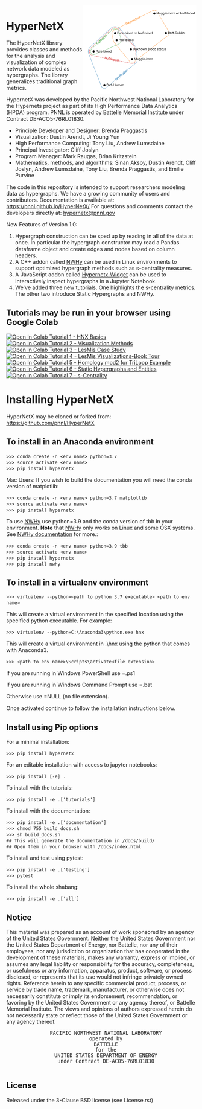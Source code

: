 <img src="docs/source/images/harrypotter_basic_hyp.png" align="right" width="300pt">

HyperNetX
=========

The HyperNetX library provides classes and methods for the analysis
and visualization of complex network data modeled as hypergraphs. The library generalizes traditional graph metrics.

HypernetX was developed by the Pacific Northwest National Laboratory for the
Hypernets project as part of its High Performance Data Analytics (HPDA) program.
PNNL is operated by Battelle Memorial Institute under Contract DE-ACO5-76RL01830.

* Principle Developer and Designer: Brenda Praggastis
* Visualization: Dustin Arendt, Ji Young Yun
* High Performance Computing: Tony Liu, Andrew Lumsdaine
* Principal Investigator: Cliff Joslyn
* Program Manager: Mark Raugas, Brian Kritzstein
* Mathematics, methods, and algorithms: Sinan Aksoy, Dustin Arendt, Cliff Joslyn, Andrew Lumsdaine, Tony Liu, Brenda Praggastis, and Emilie Purvine

The code in this repository is intended to support researchers modeling data
as hypergraphs. We have a growing community of users and contributors.
Documentation is available at: <https://pnnl.github.io/HyperNetX/>
For questions and comments contact the developers directly at:
	<hypernetx@pnnl.gov>

New Features of Version 1.0:

1. Hypergraph construction can be sped up by reading in all of the data at once. In particular the hypergraph constructor may read a Pandas dataframe object and create edges and nodes based on column headers. 
2. A C++ addon called [NWHy](docs/build/nwhy.html) can be used in Linux environments to support optimized hypergraph methods such as s-centrality measures.
3. A JavaScript addon called [Hypernetx-Widget](docs/build/widget.html) can be used to interactively inspect hypergraphs in a Jupyter Notebook.
4. We've added three new tutorials. One highlights the s-centrality metrics. The other two introduce Static Hypergraphs and NWHy.

Tutorials may be run in your browser using Google Colab
-------------------------------------------------------

<a href="https://colab.research.google.com/github/pnnl/HyperNetX/blob/master/tutorials/Tutorial%201%20-%20HNX%20Basics.ipynb" target="_blank">
  <img src="https://colab.research.google.com/assets/colab-badge.svg" alt="Open In Colab"/>
	<span >Tutorial 1 - HNX Basics</span>
</a>
</br>

<a href="https://colab.research.google.com/github/pnnl/HyperNetX/blob/master/tutorials/Tutorial%202%20-%20Visualization%20Methods.ipynb" target="_blank">
  <img src="https://colab.research.google.com/assets/colab-badge.svg" alt="Open In Colab"/>
	<span >Tutorial 2 - Visualization Methods</span>
</a>
</br>

<a href="https://colab.research.google.com/github/pnnl/HyperNetX/blob/master/tutorials/Tutorial%203%20-%20LesMis%20Case%20Study.ipynb" target="_blank">
  <img src="https://colab.research.google.com/assets/colab-badge.svg" alt="Open In Colab"/>
	<span >Tutorial 3 - LesMis Case Study</span>
</a>
</br>

<a href="https://colab.research.google.com/github/pnnl/HyperNetX/blob/master/tutorials/Tutorial%204%20-%20LesMis%20Visualizations-BookTour.ipynb" target="_blank">
  <img src="https://colab.research.google.com/assets/colab-badge.svg" alt="Open In Colab"/>
	<span >Tutorial 4 - LesMis Visualizations-Book Tour</span>
</a>
</br>

<a href="https://colab.research.google.com/github/pnnl/HyperNetX/blob/master/tutorials/Tutorial%205%20-%20Homology%20mod%202%20for%20TriLoop%20Example.ipynb" target="_blank">
  <img src="https://colab.research.google.com/assets/colab-badge.svg" alt="Open In Colab"/>
	<span >Tutorial 5 - Homology mod2 for TriLoop Example</span>
</a>

<a href="https://colab.research.google.com/github/pnnl/HyperNetX/blob/master/tutorials/Tutorial%206%20-%20Static%20Hypergraphs%20and%20Entities.ipynb" target="_blank">
  <img src="https://colab.research.google.com/assets/colab-badge.svg" alt="Open In Colab"/>
	<span >Tutorial 6 - Static Hypergraphs and Entities</span>
</a>

<a href="https://colab.research.google.com/github/pnnl/HyperNetX/blob/master/tutorials/Tutorial%20%20-%20s-centrality.ipynb" target="_blank">
  <img src="https://colab.research.google.com/assets/colab-badge.svg" alt="Open In Colab"/>
	<span >Tutorial 7 - s-Centrality</span>
</a>

	
Installing HyperNetX
====================
HyperNetX may be cloned or forked from: <https://github.com/pnnl/HyperNetX> 

To install in an Anaconda environment
-------------------------------------

	>>> conda create -n <env name> python=3.7
	>>> source activate <env name>
	>>> pip install hypernetx

Mac Users: If you wish to build the documentation you will need
the conda version of matplotlib:

	>>> conda create -n <env name> python=3.7 matplotlib
	>>> source activate <env name>
	>>> pip install hypernetx	

To use [NWHy](docs/build/nwhy.html) use python=3.9 and the conda version of tbb in your environment. 
**Note** that [NWHy](docs/build/nwhy.html) only works on Linux and some OSX systems. See [NWHy documentation](docs/build/nwhy.html) for more.:

	>>> conda create -n <env name> python=3.9 tbb
	>>> source activate <env name>
	>>> pip install hypernetx
	>>> pip install nwhy

To install in a virtualenv environment
--------------------------------------

	>>> virtualenv --python=<path to python 3.7 executable> <path to env name>

This will create a virtual environment in the specified location using
the specified python executable. For example:

	>>> virtualenv --python=C:\Anaconda3\python.exe hnx

This will create a virtual environment in .\hnx using the python
that comes with Anaconda3.

	>>> <path to env name>\Scripts\activate<file extension>

If you are running in Windows PowerShell use <file extension>=.ps1

If you are running in Windows Command Prompt use <file extension>=.bat

Otherwise use <file extension>=NULL (no file extension).

Once activated continue to follow the installation instructions below.


Install using Pip options
-------------------------
For a minimal installation:

	>>> pip install hypernetx

For an editable installation with access to jupyter notebooks:

    >>> pip install [-e] .

To install with the tutorials:

	>>> pip install -e .['tutorials']

To install with the documentation:

	>>> pip install -e .['documentation']
	>>> chmod 755 build_docs.sh
	>>> sh build_docs.sh
	## This will generate the documentation in /docs/build/
	## Open them in your browser with /docs/index.html

To install and test using pytest:

	>>> pip install -e .['testing']
	>>> pytest

To install the whole shabang:

	>>> pip install -e .['all']

Notice
------
This material was prepared as an account of work sponsored by an agency of the United States Government.  Neither the United States Government nor the United States Department of Energy, nor Battelle, nor any of their employees, nor any jurisdiction or organization that has cooperated in the development of these materials, makes any warranty, express or implied, or assumes any legal liability or responsibility for the accuracy, completeness, or usefulness or any information, apparatus, product, software, or process disclosed, or represents that its use would not infringe privately owned rights.
Reference herein to any specific commercial product, process, or service by trade name, trademark, manufacturer, or otherwise does not necessarily constitute or imply its endorsement, recommendation, or favoring by the United States Government or any agency thereof, or Battelle Memorial Institute. The views and opinions of authors expressed herein do not necessarily state or reflect those of the United States Government or any agency thereof.

   <div align=center>
   <pre style="align-text:center;font-size:10pt">
   PACIFIC NORTHWEST NATIONAL LABORATORY
   operated by
   BATTELLE
   for the
   UNITED STATES DEPARTMENT OF ENERGY
   under Contract DE-AC05-76RL01830
   </pre>
   </div>


License
-------

Released under the 3-Clause BSD license (see License.rst)



